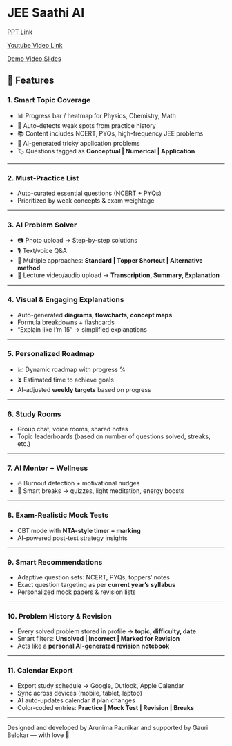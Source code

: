 # JEE Saathi AI


[PPT Link](https://1drv.ms/p/c/c7591291c90d4f6e/EcAdA-dqtE5FiX1N0TKUPbsBk99-CbbtbOYvtTc4msMnUw?e=AZ3ATF)

[Youtube Video Link](https://youtu.be/CxWC5MYVhrw)

[Demo Video Slides](https://www.canva.com/design/DAGyGw96MQg/PS-o2QUokr3QlLXknpwF3A/edit?utm_content=DAGyGw96MQg&utm_campaign=designshare&utm_medium=link2&utm_source=sharebutton)




## 🚀 Features

### **1. Smart Topic Coverage**

* 📊 Progress bar / heatmap for Physics, Chemistry, Math
* 🔎 Auto-detects weak spots from practice history
* 📚 Content includes NCERT, PYQs, high-frequency JEE problems
* 🧠 AI-generated tricky application problems
* 🏷️ Questions tagged as **Conceptual | Numerical | Application**

---

### **2. Must-Practice List**

* Auto-curated essential questions (NCERT + PYQs)
* Prioritized by weak concepts & exam weightage

---

### **3. AI Problem Solver**

* 📷 Photo upload → Step-by-step solutions
* 🎙️ Text/voice Q\&A
* 🧩 Multiple approaches: **Standard | Topper Shortcut | Alternative method**
* 🎥 Lecture video/audio upload → **Transcription, Summary, Explanation**

---

### **4. Visual & Engaging Explanations**

* Auto-generated **diagrams, flowcharts, concept maps**
* Formula breakdowns + flashcards
* “Explain like I’m 15” → simplified explanations

---

### **5. Personalized Roadmap**

* 📈 Dynamic roadmap with progress %
* ⏳ Estimated time to achieve goals
* AI-adjusted **weekly targets** based on progress

---

### **6. Study Rooms**

* Group chat, voice rooms, shared notes
* Topic leaderboards (based on number of questions solved, streaks, etc.)

---

### **7. AI Mentor + Wellness**

* 🔥 Burnout detection + motivational nudges
* 🧘 Smart breaks → quizzes, light meditation, energy boosts

---

### **8. Exam-Realistic Mock Tests**

* CBT mode with **NTA-style timer + marking**
* AI-powered post-test strategy insights

---

### **9. Smart Recommendations**

* Adaptive question sets: NCERT, PYQs, toppers’ notes
* Exact question targeting as per **current year’s syllabus**
* Personalized mock papers & revision lists

---

### **10. Problem History & Revision**

* Every solved problem stored in profile → **topic, difficulty, date**
* Smart filters: **Unsolved | Incorrect | Marked for Revision**
* Acts like a **personal AI-generated revision notebook**

---

### **11. Calendar Export**

* Export study schedule → Google, Outlook, Apple Calendar
* Sync across devices (mobile, tablet, laptop)
* AI auto-updates calendar if plan changes
* Color-coded entries: **Practice | Mock Test | Revision | Breaks**

---

Designed and developed by Arunima Paunikar and supported by Gauri Belokar — with love 💙
